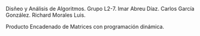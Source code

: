 Disñeo y Análisis de Algoritmos. 
Grupo L2-7. 
Imar Abreu Díaz. 
Carlos García González. 
Richard Morales Luis. 

Producto Encadenado de Matrices con programación dinámica. 
